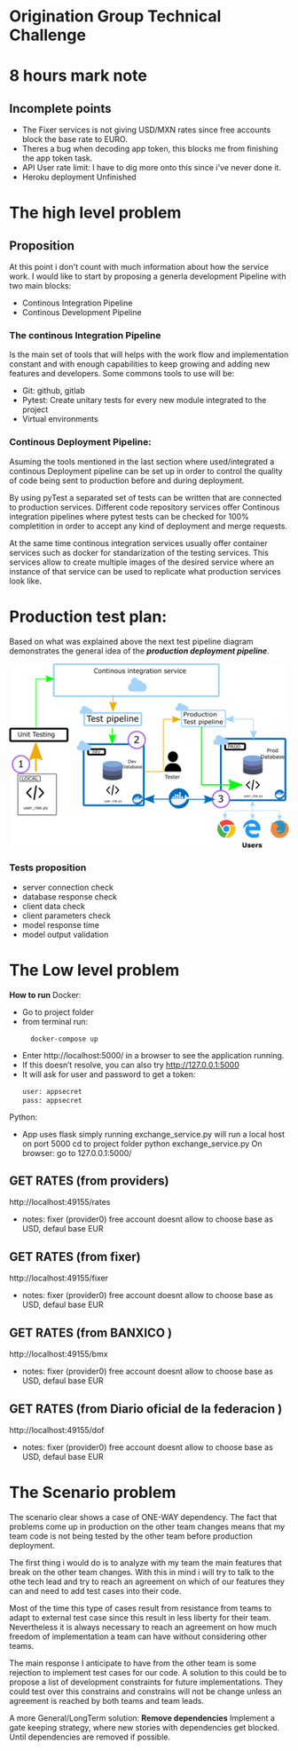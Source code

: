 # Origination Group Technical Challenge


# 8 hours mark note
## Incomplete points
- The Fixer services is not giving USD/MXN rates since free accounts block the base rate to EURO. 
- Theres a bug when decoding app token, this blocks me from finishing the app token task.
- API User rate limit: I have to dig more onto this since i've never done it. 
- Heroku deployment Unfinished



# The high level problem


## Proposition

At this point i don't count with much information about how the service work. 
I would like to start by proposing a generla development Pipeline with two main blocks:
- Continous Integration Pipeline 
- Continous Development Pipeline

### The continous Integration Pipeline
Is the main set of tools that will helps with the work flow and implementation constant 
and with enough capabilities to keep growing and adding new features and developers.
Some commons tools to use will be:
- Git: github, gitlab 
- Pytest: Create unitary tests for every new module integrated to the project
- Virtual environments

### Continous Deployment Pipeline:
Asuming the tools mentioned in the last section where used/integrated a continous Deployment pipeline can be 
set up in order to control the quality of code being sent to production before and during deployment.

By using pyTest a separated set of tests can be written that are connected to production services.
Different code repository services offer Continous integration pipelines where pytest tests can be checked 
for 100% completition in order to accept any kind of deployment and merge requests.

At the same time continous integration services usually offer container services such as docker 
for standarization of the testing services. This services allow to create multiple images of the desired service
where an instance of that service can be used to replicate what production services look like. 

# Production test plan:
Based on what was explained above the next test pipeline diagram demonstrates the general idea of the ***production deployment pipeline***.   

![Test Plan to production](/images/high_levelproposition.png)

### Tests proposition
- server connection check
- database response check
- client data check
- client parameters check
- model response time
- model output validation


# The Low level problem

**How to run**
Docker:
- Go to project folder
- from terminal run:
    ```
      docker-compose up 
    ```
- Enter http://localhost:5000/ in a browser to see the application running. 
- If this doesn’t resolve, you can also try http://127.0.0.1:5000
 - It will ask for user and password to get a token:
   ```
   user: appsecret
   pass: appsecret
   ```
Python:
- App uses flask simply running exchange_service.py will run a local host on port 5000
cd to project folder
python exchange_service.py
On browser: go to 127.0.0.1:5000/

## GET RATES (from providers)
http://localhost:49155/rates
- notes: fixer (provider0) free account doesnt allow to choose base as USD, defaul base EUR
## GET RATES (from fixer)
http://localhost:49155/fixer
- notes: fixer (provider0) free account doesnt allow to choose base as USD, defaul base EUR
## GET RATES (from BANXICO )
http://localhost:49155/bmx
- notes: fixer (provider0) free account doesnt allow to choose base as USD, defaul base EUR
## GET RATES (from Diario oficial de la federacion )
http://localhost:49155/dof
- notes: fixer (provider0) free account doesnt allow to choose base as USD, defaul base EUR


# The Scenario problem

The scenario clear shows a case of ONE-WAY dependency. The fact that problems come up in production on the other team changes means that my team code is not being tested by the other team before production deployment.

The first thing i would do is to analyze with my team the main features that break on the other team changes.
With this in mind i will try to talk to the othe tech lead and try to reach an agreement on which of our features they can and need to add test cases into their code. 

Most of the time this type of cases result from resistance from teams to adapt to external test case since this result in less liberty for their team.
Nevertheless it is always necessary to reach an agreement on how much freedom of implementation a team can have without considering other teams.

The main response I anticipate to have from the other team is some rejection to implement test cases for our code. A solution to this could be to propose a list of development constraints for future implementations. They could test over this constrains and constrains will not be change unless an agreement is reached by both teams and team leads.

A more General/LongTerm solution: **Remove dependencies**
Implement a gate keeping strategy, where new stories with dependencies get blocked. Until dependencies are removed if possible.


